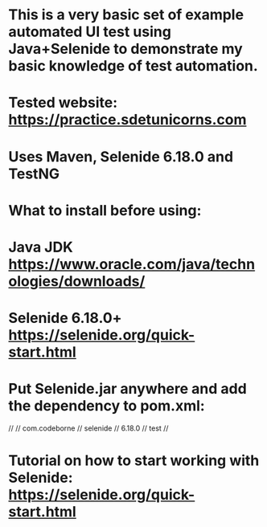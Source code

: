 # This is a very basic set of example automated UI test using Java+Selenide to demonstrate my basic knowledge of test automation.
# Tested website: https://practice.sdetunicorns.com
# Uses Maven, Selenide 6.18.0 and TestNG

# What to install before using:
# Java JDK https://www.oracle.com/java/technologies/downloads/
# Selenide 6.18.0+ https://selenide.org/quick-start.html
# Put Selenide.jar anywhere and add the dependency to pom.xml:
// <dependency>
//    <groupId>com.codeborne</groupId>
//    <artifactId>selenide</artifactId>
//    <version>6.18.0</version>
//    <scope>test</scope>
// </dependency>
# Tutorial on how to start working with Selenide: https://selenide.org/quick-start.html
